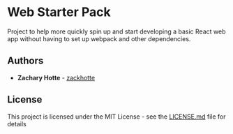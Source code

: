 # Web Starter Pack

Project to help more quickly spin up and start developing a basic React web app without having to set up webpack and other dependencies.

## Authors

* **Zachary Hotte** - [zackhotte](https://github.com/zackhotte)

## License

This project is licensed under the MIT License - see the [LICENSE.md](LICENSE.md) file for details
